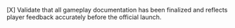 [X] Validate that all gameplay documentation has been finalized and reflects player feedback accurately before the official launch.
